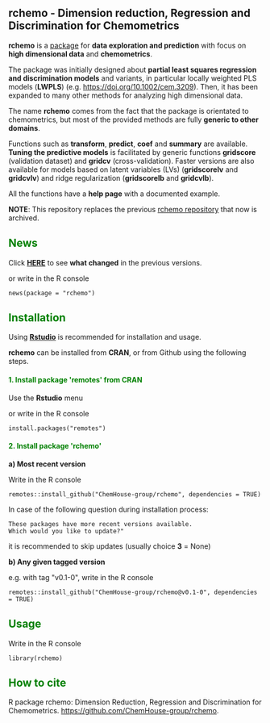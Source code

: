 ## rchemo - Dimension reduction, Regression and Discrimination for Chemometrics  

**rchemo** is a [package](https://github.com/ChemHouse-group/rchemo/blob/main/inst/rchemo_functions_github.md) for **data exploration and prediction** with focus on **high dimensional data** and **chemometrics**. 

The package was initially designed about **partial least squares regression and discrimination models** and variants, in particular locally weighted PLS models (**LWPLS**) (e.g. https://doi.org/10.1002/cem.3209).
Then, it has been expanded to many other methods for 
analyzing high dimensional data. 

The name **rchemo** comes from the fact that the package is orientated to chemometrics, but most of the provided methods are fully **generic to other domains**. 

Functions such as **transform**, **predict**, **coef** and **summary** are available. 
**Tuning the predictive models** is facilitated by generic functions **gridscore** (validation dataset) and 
**gridcv** (cross-validation). Faster versions are also available for models based on latent variables (LVs) 
(**gridscorelv** and **gridcvlv**) and ridge regularization (**gridscorelb** and **gridcvlb**).

All the functions have a **help page** with a documented example. 

**NOTE**: This repository replaces the previous [rchemo repository](https://github.com/mlesnoff/rchemo) that now is archived. 

## <span style="color:green"> **News** </span> 

Click [**HERE**](https://github.com/ChemHouse-group/rchemo/blob/main/inst/NEWS.md) to see **what changed** in the previous versions. 

or write in the R console
```{r}
news(package = "rchemo")
```

## <span style="color:green"> **Installation** </span> 

Using [**Rstudio**](https://posit.co/download/rstudio-desktop/) is recommended for installation and usage.

**rchemo** can be installed from **CRAN**, or from Github using the following steps. 

#### <span style="color:green"> 1.  Install package **'remotes'** from **CRAN** </span>

Use the **Rstudio** menu 

or write in the R console
```{r}
install.packages("remotes")
```

#### <span style="color:green"> 2. Install package **'rchemo'** </span> 

**a) Most recent version**

Write in the R console
```{r}
remotes::install_github("ChemHouse-group/rchemo", dependencies = TRUE)
```
In case of the following question during installation process:
```{r}
These packages have more recent versions available.
Which would you like to update?"
```
it is recommended to skip updates (usually choice **3** = None)

**b) Any given tagged version**

e.g. with tag "v0.1-0", write in the R console
```{r}
remotes::install_github("ChemHouse-group/rchemo@v0.1-0", dependencies = TRUE)
```

## <span style="color:green"> **Usage** </span> 

Write in the R console
```{r}
library(rchemo)
```

## <span style="color:green"> **How to cite** </span> 

R package rchemo: Dimension Reduction, Regression and Discrimination for Chemometrics. https://github.com/ChemHouse-group/rchemo.




